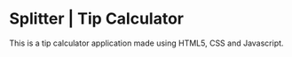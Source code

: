 # Splitter | Tip Calculator
This is a tip calculator application made using HTML5, CSS and Javascript.
